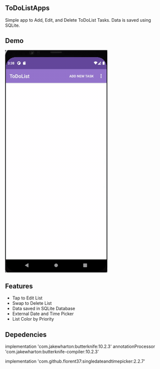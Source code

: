 ## ToDoListApps
Simple app to Add, Edit, and Delete ToDoList Tasks. Data is saved using SQLite.

## Demo
![alt text](https://github.com/gabrielmanalu/ToDoListApps/blob/master/toDoList.gif)

## Features
- Tap to Edit List
- Swap to Delete List
- Data saved in SQLite Database
- External Date and Time Picker
- List Color by Priority

## Depedencies
implementation 'com.jakewharton:butterknife:10.2.3'
annotationProcessor 'com.jakewharton:butterknife-compiler:10.2.3'

implementation 'com.github.florent37:singledateandtimepicker:2.2.7'

